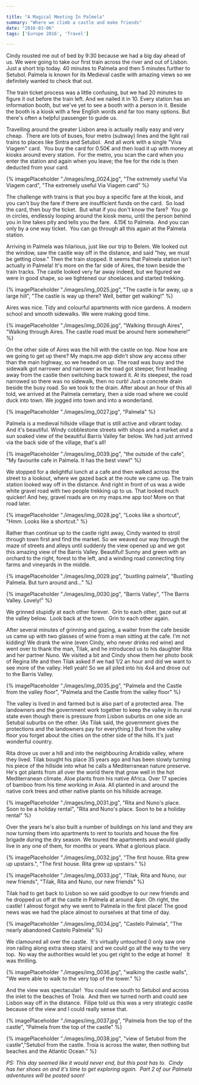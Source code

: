 ```yaml
---

title: "A Magical Meeting In Palmela"
summary: "Where we climb a castle and make friends"
date: "2016-03-06"
tags: ['Europe 2016', 'Travel'] 

---
```


Cindy rousted me out of bed by 9:30 because we had a big day ahead of us. We were going to take our first train across the river and out of Lisbon. Just a short trip today. 40 minutes to Palmela and then 5 minutes further to Setubol. Palmela is known for its Medieval castle with amazing views so we definitely wanted to check that out.

The train ticket process was a little confusing, but we had 20 minutes to figure it out before the train left. And we nailed it in 10. Every station has an information booth, but we've yet to see a booth with a person in it. Beside the booth is a kiosk with a few English words and far too many options. But there's often a helpful passenger to guide us.  

Travelling around the greater Lisbon area is actually really easy and very cheap.  There are lots of buses, four metro (subway) lines and the light rail trains to places like Sintra and Setubol.  And all work with a single "Viva Viagem" card.  You buy the card for 0.50€ and then load it up with money at kiosks around every station.  For the metro, you scan the card when you enter the station and again when you leave; the fee for the ride is then deducted from your card.

{% imagePlaceholder "./images/img_0024.jpg", "The extremely useful Via Viagem card", "The extremely useful Via Viagem card" %}



The challenge with trains is that you buy a specific fare at the kiosk, and you can't buy the fare if there are insufficient funds on the card.  So load the card, then buy the ticket.  But what if you don't know the fare?  You go in circles, endlessly looping around the kiosk menu, until the person behind you in line takes pity and tells you the fare.  4.15€ to Palmela.  And you can only by a one way ticket.  You can go through all this again at the Palmela station.

Arriving in Palmela was hilarious, just like our trip to Belem. We looked out the window, saw the castle way off in the distance, and said "hey, we must be getting close." Then the train stopped. It seems that Palmela station isn't actually in Palmela! It's more on the far side of Aires, the town beside the train tracks. The castle looked very far away indeed, but we figured we were in good shape, so we tightened our shoelaces and started trekking.

{% imagePlaceholder "./images/img_0025.jpg", "The castle is far away, up a large hill", "The castle is way up there? Well, better get walking!" %}



Aires was nice. Tidy and colourful apartments with nice gardens. A modern school and smooth sidewalks. We were making good time.  

{% imagePlaceholder "./images/img_0026.jpg", "Walking through Aires", "Walking through Aires. The castle road must be around here somewhere!"  %}


On the other side of Aires was the hill with the castle on top. Now how are we going to get up there? My maps.me app didn't show any access other than the main highway, so we headed on up. The road was busy and the sidewalk got narrower and narrower as the road got steeper, first heading away from the castle then switching back toward it. At its steepest, the road narrowed so there was no sidewalk, then no curb! Just a concrete drain beside the busy road. So we took to the drain. After about an hour of this all told, we arrived at the Palmela cemetary, then a side road where we could duck into town. We jogged into town and into a wonderland.

{% imagePlaceholder "./images/img_0027.jpg", "Palmela" %}


Palmela is a medieval hillside village that is still active and vibrant today. And it's beautiful. Windy cobblestone streets with shops and a market and a sun soaked view of the beautiful Barris Valley far below. We had just arrived via the back side of the village, that's all!

{% imagePlaceholder "./images/img_0039.jpg", "the outside of the cafe", "My favourite cafe in Palmela. It has the best view!" %}



We stopped for a delightful lunch at a cafe and then walked across the street to a lookout, where we gazed back at the route we came up. The train station looked way off in the distance. And right in front of us was a wide white gravel road with two people trekking up to us. That looked much quicker! And hey, gravel roads are on my maps.me app too! More on that road later.

{% imagePlaceholder "./images/img_0028.jpg", "Looks like a shortcut", "Hmm. Looks like a shortcut." %}


Rather than continue up to the castle right away, Cindy wanted to stroll through town first and find the market. So we weaved our way through the maze of streets and alleys until suddenly the view opened up and we got this amazing view of the Barris Valley. Beautiful! Sunny and green with an orchard to the right, forest to the left, and a winding road connecting tiny farms and vineyards in the middle.

{% imagePlaceholder "./images/img_0029.jpg", "bustling palmela", "Bustling Palmela. But turn around and..." %}

{% imagePlaceholder "./images/img_0030.jpg", "Barris Valley", "The Barris Valley. Lovely!" %}


We grinned stupidly at each other forever.  Grin to each other, gaze out at the valley below.  Look back at the town.  Grin to each other again.

After several minutes of grinning and gazing, a waiter from the cafe beside us came up with two glasses of wine from a man sitting at the cafe. I'm not kidding! We drank the wine (even Cindy, who never drinks red wine) and went over to thank the man, Tilak, and he introduced us to his daughter Rita and her partner Nuno. We visited a bit and Cindy show them her photo book of Regina life and then Tilak asked if we had 1/2 an hour and did we want to see more of the valley. Hell yeah! So we all piled into his 4x4 and drove out to the Barris Valley.

{% imagePlaceholder "./images/img_0035.jpg", "Palmela and the Castle from the valley floor", "Palmela and the Castle from the valley floor" %}



The valley is lived in and farmed but is also part of a protected area. The landowners and the government work together to keep the valley in its rural state even though there is pressure from Lisbon suburbs on one side an Setubal suburbs on the other. (As Tilak said, the government gives the protections and the landowners pay for everything.) But from the valley floor you forget about the cities on the other side of the hills. It's just wonderful country.  

Rita drove us over a hill and into the neighbouring Arrabida valley, where they lived. Tilak bought his place 35 years ago and has been slowly turning his piece of the hillside into what he calls a Mediterranean nature preserve. He's got plants from all over the world there that grow well in the hot Mediterranean climate. Aloe plants from his native Africa. Over 17 species of bamboo from his time working in Asia. All planted in and around the native cork trees and other native plants on his hillside acreage.

{% imagePlaceholder "./images/img_0031.jpg", "Rita and Nuno's place. Soon to be a holiday rental", "Rita and Nuno's place. Soon to be a holiday rental" %}


Over the years he's also built a number of buildings on his land and they are now turning them into apartments to rent to tourists and house the fire brigade during the dry season. We toured the apartments and would gladly live in any one of them, for months or years. What a glorious place.

{% imagePlaceholder "./images/img_0032.jpg", "The first house. Rita grew up upstairs.", "The first house. Rita grew up upstairs." %}



{% imagePlaceholder "./images/img_0033.jpg", "Tilak, Rita and Nuno, our new friends", "Tilak, Rita and Nuno, our new friends" %} 

Tilak had to get back to Lisbon so we said goodbye to our new friends and he dropped us off at the castle in Palmela at around 4pm. Oh right, the castle! I almost forgot why we went to Palmela in the first place! The good news was we had the place almost to ourselves at that time of day.

{% imagePlaceholder "./images/img_0034.jpg", "Castelo Palmela", "The nearly abandoned Castelo Palmela" %}


We clamoured all over the castle.  It's virtually untouched (I only saw one iron railing along extra steep stairs) and we could go all the way to the very top.  No way the authorities would let you get right to the edge at home!   It was thrilling.  

{% imagePlaceholder "./images/img_0036.jpg", "walking the castle walls", "We were able to walk to the very top of the tower." %}


And the view was spectacular!  You could see south to Setubol and across the inlet to the beaches of Troia.  And then we turned north and could see Lisbon way off in the distance.  Filipe told us this was a very strategic castle because of the view and I could really sense that.

{% imagePlaceholder "./images/img_0037.jpg", "Palmela from the top of the castle", "Palmela from the top of the castle" %}

{% imagePlaceholder "./images/img_0038.jpg", "view of Setubol from the castle","Setubol from the castle. Troia is across the water, then nothing but beaches and the Atlantic Ocean." %}



_PS: This day seemed like it would never end, but this post has to.  Cindy has her shoes on and it's time to get exploring again.  Part 2 of our Palmela adventures will be posted soon!_
